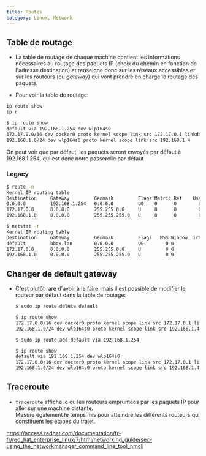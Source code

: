 ```yaml
---
title: Routes
category: Linux, Network
---
```



## Table de routage

* La table de routage de chaque machine contient les informations nécessaires au routage des paquets IP (choix du chemin en fonction de l'adresse destination) et renseigne donc sur les réseaux accessibles et sur les routeurs (ou *gateway*) qui vont prendre en charge le routage des paquets.

* Pour voir la table de routage:

``` bash
ip route show
ip r
```
  ``` bash
  $ ip route show
  default via 192.168.1.254 dev wlp164s0 
  172.17.0.0/16 dev docker0 proto kernel scope link src 172.17.0.1 linkdown 
  192.168.1.0/24 dev wlp164s0 proto kernel scope link src 192.168.1.4
  ```

  On peut voir que par défaut, les paquets seront envoyés par défaut à 192.168.1.254, qui est donc notre passerelle par défaut

### Legacy

``` bash
$ route -n
Kernel IP routing table
Destination     Gateway         Genmask         Flags Metric Ref    Use Iface
0.0.0.0         192.168.1.254   0.0.0.0         UG    0      0        0 wlp164s0
172.17.0.0      0.0.0.0         255.255.0.0     U     0      0        0 docker0
192.168.1.0     0.0.0.0         255.255.255.0   U     0      0        0 wlp164s0
```

``` bash
$ netstat -r
Kernel IP routing table
Destination     Gateway         Genmask         Flags   MSS Window  irtt Iface
default         bbox.lan        0.0.0.0         UG        0 0          0 wlp164s0
172.17.0.0      0.0.0.0         255.255.0.0     U         0 0          0 docker0
192.168.1.0     0.0.0.0         255.255.255.0   U         0 0          0 wlp164s0
```

## Changer de default gateway

* C'est plutôt rare d'avoir à le faire, mais il est possible de modifier le routeur par défaut dans la table de routage:

  ``` bash
  $ sudo ip route delete default

  $ ip route show
  172.17.0.0/16 dev docker0 proto kernel scope link src 172.17.0.1 linkdown 
  192.168.1.0/24 dev wlp164s0 proto kernel scope link src 192.168.1.4
  ```
  ``` bash
  $ sudo ip route add default via 192.168.1.254

  $ ip route show
  default via 192.168.1.254 dev wlp164s0 
  172.17.0.0/16 dev docker0 proto kernel scope link src 172.17.0.1 linkdown 
  192.168.1.0/24 dev wlp164s0 proto kernel scope link src 192.168.1.4
  ```

## Traceroute

* `traceroute` affiche le ou les routeurs empruntées par les paquets IP pour aller sur une machine distante.  
  Mesure également le temps mis pour atteindre les différents routeurs qui constituent les étapes du trajet.


https://access.redhat.com/documentation/fr-fr/red_hat_enterprise_linux/7/html/networking_guide/sec-using_the_networkmanager_command_line_tool_nmcli